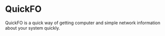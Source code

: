 # QuickFO
QuickFO is a quick way of getting computer and simple network information about your system quickly.
